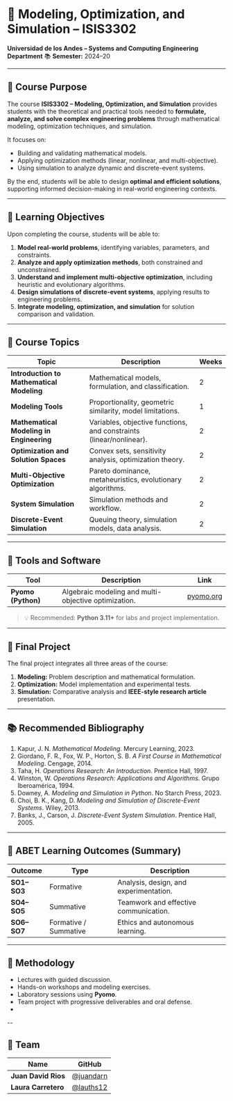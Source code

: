 # 🧮 Modeling, Optimization, and Simulation – ISIS3302

**Universidad de los Andes – Systems and Computing Engineering Department**
📚 **Semester:** 2024–20

---

## 🎯 Course Purpose

The course **ISIS3302 – Modeling, Optimization, and Simulation** provides students with the theoretical and practical tools needed to **formulate, analyze, and solve complex engineering problems** through mathematical modeling, optimization techniques, and simulation.

It focuses on:

* Building and validating mathematical models.
* Applying optimization methods (linear, nonlinear, and multi-objective).
* Using simulation to analyze dynamic and discrete-event systems.

By the end, students will be able to design **optimal and efficient solutions**, supporting informed decision-making in real-world engineering contexts.

---

## 🧠 Learning Objectives

Upon completing the course, students will be able to:

1. **Model real-world problems**, identifying variables, parameters, and constraints.
2. **Analyze and apply optimization methods**, both constrained and unconstrained.
3. **Understand and implement multi-objective optimization**, including heuristic and evolutionary algorithms.
4. **Design simulations of discrete-event systems**, applying results to engineering problems.
5. **Integrate modeling, optimization, and simulation** for solution comparison and validation.

---

## 📘 Course Topics

| Topic                                     | Description                                                         | Weeks |
| ----------------------------------------- | ------------------------------------------------------------------- | ----- |
| **Introduction to Mathematical Modeling** | Mathematical models, formulation, and classification.               | 2     |
| **Modeling Tools**                        | Proportionality, geometric similarity, model limitations.           | 1     |
| **Mathematical Modeling in Engineering**  | Variables, objective functions, and constraints (linear/nonlinear). | 2     |
| **Optimization and Solution Spaces**      | Convex sets, sensitivity analysis, optimization theory.             | 2     |
| **Multi-Objective Optimization**          | Pareto dominance, metaheuristics, evolutionary algorithms.          | 2     |
| **System Simulation**                     | Simulation methods and workflow.                                    | 2     |
| **Discrete-Event Simulation**             | Queuing theory, simulation models, data analysis.                   | 2     |

---

## 🧮 Tools and Software

| Tool               | Description                                              | Link                                                 |
| ------------------ | -------------------------------------------------------- | ---------------------------------------------------- |
| **Pyomo (Python)** | Algebraic modeling and multi-objective optimization.     | [pyomo.org](https://www.pyomo.org)                   |

> 💡 Recommended: **Python 3.11+** for labs and project implementation.

---

## 📑 Final Project

The final project integrates all three areas of the course:

1. **Modeling:** Problem description and mathematical formulation.
2. **Optimization:** Model implementation and experimental tests.
3. **Simulation:** Comparative analysis and **IEEE-style research article** presentation.

---

## 📚 Recommended Bibliography

1. Kapur, J. N. *Mathematical Modeling*. Mercury Learning, 2023.
2. Giordano, F. R., Fox, W. P., Horton, S. B. *A First Course in Mathematical Modeling*. Cengage, 2014.
3. Taha, H. *Operations Research: An Introduction*. Prentice Hall, 1997.
4. Winston, W. *Operations Research: Applications and Algorithms*. Grupo Iberoamérica, 1994.
5. Downey, A. *Modeling and Simulation in Python*. No Starch Press, 2023.
6. Choi, B. K., Kang, D. *Modeling and Simulation of Discrete-Event Systems*. Wiley, 2013.
7. Banks, J., Carson, J. *Discrete-Event System Simulation*. Prentice Hall, 2005.

---

## 🧩 ABET Learning Outcomes (Summary)

| Outcome     | Type                  | Description                            |
| ----------- | --------------------- | -------------------------------------- |
| **SO1–SO3** | Formative             | Analysis, design, and experimentation. |
| **SO4–SO5** | Summative             | Teamwork and effective communication.  |
| **SO6–SO7** | Formative / Summative | Ethics and autonomous learning.        |

---

## 🧠 Methodology

* Lectures with guided discussion.
* Hands-on workshops and modeling exercises.
* Laboratory sessions using **Pyomo**.
* Team project with progressive deliverables and oral defense.
* 
--
## 👥 Team

| Name                | GitHub                                   |
| ------------------- | ---------------------------------------- |
| **Juan David Rios** | [@juandarn](https://github.com/juandarn) |
| **Laura Carretero** | [@lauths12](https://github.com/lauths12) |
